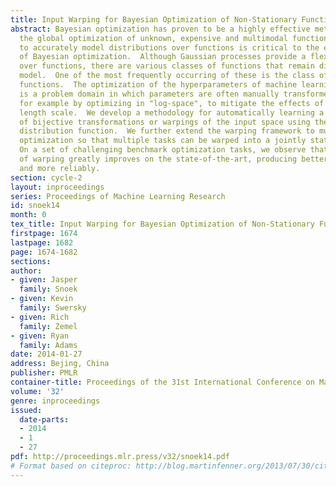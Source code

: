 ```yaml
---
title: Input Warping for Bayesian Optimization of Non-Stationary Functions
abstract: Bayesian optimization has proven to be a highly effective methodology for
  the global optimization of unknown, expensive and multimodal functions.  The ability
  to accurately model distributions over functions is critical to the effectiveness
  of Bayesian optimization.  Although Gaussian processes provide a flexible prior
  over functions, there are various classes of functions that remain difficult to
  model.  One of the most frequently occurring of these is the class of non-stationary
  functions.  The optimization of the hyperparameters of machine learning algorithms
  is a problem domain in which parameters are often manually transformed a priori,
  for example by optimizing in "log-space", to mitigate the effects of spatially-varying
  length scale.  We develop a methodology for automatically learning a wide family
  of bijective transformations or warpings of the input space using the Beta cumulative
  distribution function.  We further extend the warping framework to multi-task Bayesian
  optimization so that multiple tasks can be warped into a jointly stationary space.
  On a set of challenging benchmark optimization tasks, we observe that the inclusion
  of warping greatly improves on the state-of-the-art, producing better results faster
  and more reliably.
section: cycle-2
layout: inproceedings
series: Proceedings of Machine Learning Research
id: snoek14
month: 0
tex_title: Input Warping for Bayesian Optimization of Non-Stationary Functions
firstpage: 1674
lastpage: 1682
page: 1674-1682
sections: 
author:
- given: Jasper
  family: Snoek
- given: Kevin
  family: Swersky
- given: Rich
  family: Zemel
- given: Ryan
  family: Adams
date: 2014-01-27
address: Bejing, China
publisher: PMLR
container-title: Proceedings of the 31st International Conference on Machine Learning
volume: '32'
genre: inproceedings
issued:
  date-parts:
  - 2014
  - 1
  - 27
pdf: http://proceedings.mlr.press/v32/snoek14.pdf
# Format based on citeproc: http://blog.martinfenner.org/2013/07/30/citeproc-yaml-for-bibliographies/
---
```

